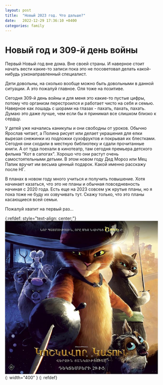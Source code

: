 ```yaml
---
layout: post
title:  "Новый 2023 год. Что дальше?"
date:   2022-12-29 17:36:10 +0400
categories: family
---
```


# Новый год и 309-й день войны

Первый Новый год вне дома. Вне своей страны. И наверное стоит начать вести какие-то 
записи пока это не посоветовал делать какой-нибудь узконаправленный специалист. 

Дети довольны, на сколько вообще можно быть довольными в данной ситуации. А это пожалуй 
главное. Оля тоже на позитиве. 

Сегодня 309-й день войны и для меня это какие-то пустые 
цифры, потому что организм перестроился и работает чисто на себя и семью. 
Наверное как лошадь с шорами на глазах - пахать, пахать, пахать. Думаю это даже лучше, 
чем если бы я принимал все слишком близко к сердцу.

У детей уже начались каникулы и они свободны от уроков. Обычно Ярослав читает, а Полина 
рисует или делает украшения для елки вырезая снежинки из подложки сухофруктов и покрывая 
их блестками. Сегодня они сходили в местную библиотеку и сдали прочитанные книги. А от туда
поехали в кинотеатр, там сегодня премьера детского фильма "Кот в сапогах".
Хорошо что они растут очень самостоятельными детьми. В этом новом году Дед Мороз или Мец 
Папик вручит им весьма ценный подарок. Какой именно расскажу после НГ.

В планах в новом году много учиться и получить повышение. Хотя начинает казаться, что это не 
планы и обычная повседневность начиная с 2020 года. Есть еще на 2023 совсем уж крутые планы, 
но я пока тоже не буду их озвучивать тут. Скажу только, что это планы касающиеся всей 
семьи.

Пожалуй хватит на первый раз...

{:refdef: style="text-align: center;"}
![Cat](assets/images/cat.jpeg){: width="400" }
{: refdef}
